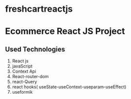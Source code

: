 # freshcartreactjs
# Ecommerce React JS Project
## Used Technologies
1. React js
2. javaScript
3. Context Api
4. React-router-dom
5. react-Query
6. react hooks( useState-useContext-useparam-useEffect)
7. useformik
   